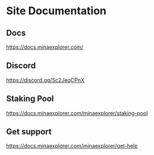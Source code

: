 # Site Documentation

## Docs
https://docs.minaexplorer.com/

## Discord 
https://discord.gg/Sc2JeqCPnX

## Staking Pool
https://docs.minaexplorer.com/minaexplorer/staking-pool

## Get support
https://docs.minaexplorer.com/minaexplorer/get-help
